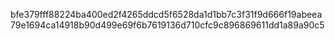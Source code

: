 bfe379fff88224ba400ed2f4265ddcd5f6528da1d1bb7c3f31f9d666f19abeea79e1694ca14918b90d499e69f6b7619136d710cfc9c896869611dd1a89a90c5
